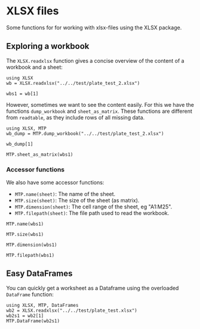 # XLSX files

Some functions for for working with xlsx-files using the XLSX package.

## Exploring a workbook

The `XLSX.readxlsx` function gives a concise overview of the content of a workbook and a sheet:

```@example 1
using XLSX
wb = XLSX.readxlsx("../../test/plate_test_2.xlsx")
```
```@example 1
wbs1 = wb[1]
```
However, sometimes we want to see the content easily.
For this we have the functions `dump_workbook` and `sheet_as_matrix`.
These functions are different from `readtable`, as they include rows of all missing data.

```@example 1
using XLSX, MTP
wb_dump = MTP.dump_workbook("../../test/plate_test_2.xlsx")
```
```@example 1
wb_dump[1]
```
```@example 1
MTP.sheet_as_matrix(wbs1)
```

### Accessor functions

We also have some accessor functions:

* `MTP.name(sheet)`: The name of the sheet.
* `MTP.size(sheet)`: The size of the sheet (as matrix).
* `MTP.dimension(sheet)`: The cell range of the sheet, eg "A1:M25".
* `MTP.filepath(sheet)`: The file path used to read the workbook.

```@example 1
MTP.name(wbs1)
```
```@example 1
MTP.size(wbs1)
```
```@example 1
MTP.dimension(wbs1)
```
```@example 1
MTP.filepath(wbs1)
```

## Easy DataFrames

You can quickly get a worksheet as a Dataframe using the overloaded `DataFrame` function:

```@example 2
using XLSX, MTP, DataFrames
wb2 = XLSX.readxlsx("../../test/plate_test.xlsx")
wb2s1 = wb2[1]
MTP.DataFrame(wb2s1)
```

